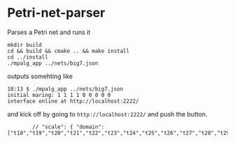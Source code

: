 # Petri-net-parser
Parses a Petri net and runs it

```
mkdir build
cd && build && cmake .. && make install
cd ../install
./mpalg_app ../nets/big7.json
```
outputs somehting like

```
18:13 $ ./mpalg_app ../nets/big7.json 
initial maring: 1 1 1 1 0 0 0 0 0
interface online at http://localhost:2222/
```

and kick off by going to `http://localhost:2222/` and push the button.

            // "scale": { "domain": ["t18","t19","t20","t21","t22","t23","t24","t25","t26","t27","t28","t29"]}
